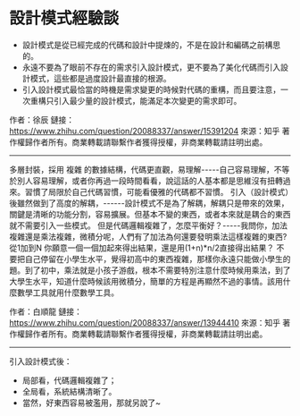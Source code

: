 # 設計模式經驗談


- 設計模式是從已經完成的代碼和設計中提煉的，不是在設計和編碼之前構思的。
- 永遠不要為了眼前不存在的需求引入設計模式，更不要為了美化代碼而引入設計模式，這些都是過度設計最直接的根源。
- 引入設計模式最恰當的時機是需求變更的時候對代碼的重構，而且要注意，一次重構只引入最少量的設計模式，能滿足本次變更的需求即可。

作者：徐辰
鏈接：https://www.zhihu.com/question/20088337/answer/15391204
來源：知乎
著作權歸作者所有。商業轉載請聯繫作者獲得授權，非商業轉載請註明出處。


---

多層封裝，採用 複雜 的數據結構，代碼更直觀，易理解-----自己容易理解，不等於別人容易理解，或者你再過一段時間看看，說這話的人基本都是思維沒有扭轉過來。習慣了局限於自己代碼習慣，可能看優雅的代碼都不習慣。
引入（設計模式）後雖然做到了高度的解耦，------設計模式不是為了解耦，解耦只是帶來的效果，關鍵是清晰的功能分割，容易擴展。但基本不變的東西，或者本來就是耦合的東西就不需要引入一些模式。
但是代碼邏輯複雜了，怎麼平衡好？-----我問你，加法複雜還是乘法複雜，微積分呢，人們有了加法為何還要發明乘法這樣複雜的東西? 從1加到N 你願意一個一個加起來得出結果，還是用(1+n)*n/2直接得出結果？
不要把自己停留在小學生水平，覺得初高中的東西複雜，那樣你永遠只能做小學生的題。到了初中，乘法就是小孩子游戲，根本不需要特別注意什麼時候用乘法，到了大學生水平，知道什麼時候該用微積分，簡單的方程是再顯然不過的事情。該用什麼數學工具就用什麼數學工具。

作者：白順龍
鏈接：https://www.zhihu.com/question/20088337/answer/13944410
來源：知乎
著作權歸作者所有。商業轉載請聯繫作者獲得授權，非商業轉載請註明出處。

---

引入設計模式後：
- 局部看，代碼邏輯複雜了；
- 全局看，系統結構清晰了。
- 當然，好東西容易被濫用，那就另說了~


